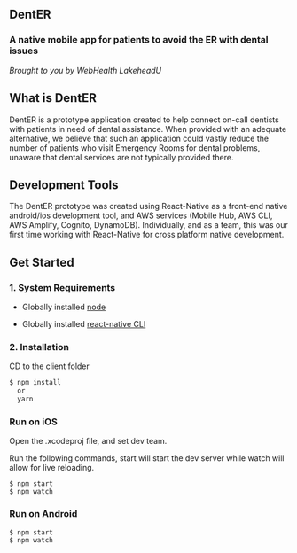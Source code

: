 ## DentER

### A native mobile app for patients to avoid the ER with dental issues

_Brought to you by WebHealth LakeheadU_

## What is DentER

DentER is a prototype application created to help connect on-call dentists with patients in need of
dental assistance. When provided with an adequate alternative, we believe that such an application
could vastly reduce the number of patients who visit Emergency Rooms for dental problems, unaware
that dental services are not typically provided there.

## Development Tools

The DentER prototype was created using React-Native as a front-end native android/ios development tool,
and AWS services (Mobile Hub, AWS CLI, AWS Amplify, Cognito, DynamoDB). Individually, and as a team,
this was our first time working with React-Native for cross platform native development.

## Get Started

### 1. System Requirements

* Globally installed [node](https://nodejs.org/en/)

* Globally installed [react-native CLI](https://facebook.github.io/react-native/docs/getting-started.html)

### 2. Installation

CD to the client folder

```sh
$ npm install
  or
  yarn
```

### Run on iOS

Open the .xcodeproj file, and set dev team.

Run the following commands, start will start the dev server while watch will allow for live reloading.

```
$ npm start
$ npm watch
```

### Run on Android

```
$ npm start
$ npm watch
```
